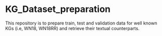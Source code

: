 # KG_Dataset_preparation
This repository is to prepare train, test and validation data for well known KGs (i.e, WN18, WN18RR) and retrieve their textual counterparts. 
